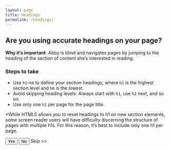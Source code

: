 ```yaml
---
layout: page
title: Headings
permalink: /headings/
---
```


## Are you using accurate headings on your page?

**Why it’s important**: Abby is blind and navigates pages by jumping to the heading of the section of content she’s interested in reading.

### Steps to take
- Use `h1`–`h6` to define your section headings, where `h1` is the highest section level and `h6` is the lowest.
- Avoid skipping heading levels: Always start with `h1`, use `h2` next, and so on.
- Use only one `h1` per page for the page title.
<p class="usa-text-small">*While HTML5 allows you to reset headings to h1 on new section elements, some screen reader users will have difficulty discerning the structure of pages with multiple h1s. For this reason, it’s best to include only one h1 per page.</p>

<button>Yes</button>
<button class="usa-button-secondary">No</button>
<a>Skip >></a>